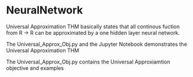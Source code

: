 # NeuralNetwork

Universal Approximation THM basically states that all continous fuction from R -> R can be approximated by a
one hidden layer neural network. 

The Universal_Approx_Obj.py and the Jupyter Notebook demonstrates the Universal Approximation THM

The Universal_Approx_Obj.py contains the Universal Approxiamtion objective and examples
